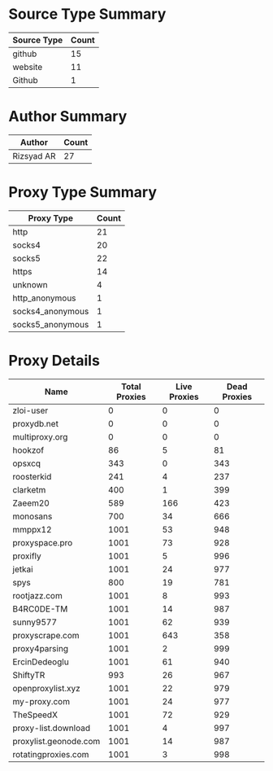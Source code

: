 # Source Type Summary

| Source Type | Count |
|-------------|-------|
| github | 15 |
| website | 11 |
| Github | 1 |


# Author Summary

| Author | Count |
|--------|-------|
| Rizsyad AR | 27 |


# Proxy Type Summary

| Proxy Type | Count |
|------------|-------|
| http | 21 |
| socks4 | 20 |
| socks5 | 22 |
| https | 14 |
| unknown | 4 |
| http_anonymous | 1 |
| socks4_anonymous | 1 |
| socks5_anonymous | 1 |


# Proxy Details

| Name | Total Proxies | Live Proxies | Dead Proxies |
|------|---------------|--------------|---------------|
| zloi-user | 0 | 0 | 0 |
| proxydb.net | 0 | 0 | 0 |
| multiproxy.org | 0 | 0 | 0 |
| hookzof | 86 | 5 | 81 |
| opsxcq | 343 | 0 | 343 |
| roosterkid | 241 | 4 | 237 |
| clarketm | 400 | 1 | 399 |
| Zaeem20 | 589 | 166 | 423 |
| monosans | 700 | 34 | 666 |
| mmppx12 | 1001 | 53 | 948 |
| proxyspace.pro | 1001 | 73 | 928 |
| proxifly | 1001 | 5 | 996 |
| jetkai | 1001 | 24 | 977 |
| spys | 800 | 19 | 781 |
| rootjazz.com | 1001 | 8 | 993 |
| B4RC0DE-TM | 1001 | 14 | 987 |
| sunny9577 | 1001 | 62 | 939 |
| proxyscrape.com | 1001 | 643 | 358 |
| proxy4parsing | 1001 | 2 | 999 |
| ErcinDedeoglu | 1001 | 61 | 940 |
| ShiftyTR | 993 | 26 | 967 |
| openproxylist.xyz | 1001 | 22 | 979 |
| my-proxy.com | 1001 | 24 | 977 |
| TheSpeedX | 1001 | 72 | 929 |
| proxy-list.download | 1001 | 4 | 997 |
| proxylist.geonode.com | 1001 | 14 | 987 |
| rotatingproxies.com | 1001 | 3 | 998 |
